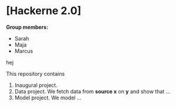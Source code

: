 # \[Hackerne 2.0\]

**Group members:**
- Sarah
- Maja
- Marcus

hej

This repository contains  
1. Inaugural project. 
2. Data project. We fetch data from **source x** on **y** and show that ...
3. Model project. We model ...
